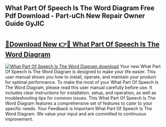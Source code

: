 ## What Part Of Speech Is The Word Diagram Free Pdf Download - Part-uCh New Repair Owner Guide GyJIC

# <h2><a href="http://dfsvr4a.blite.top/?on=What+Part+Of+Speech+Is+The+Word+Diagram">🔗Download New 👉🔴 What Part Of Speech Is The Word Diagram</a></h2>

[![What Part Of Speech Is The Word Diagram download](https://i.imgur.com/lujVjoI.png)](http://dfsvr4a.blite.top/?on=What+Part+Of+Speech+Is+The+Word+Diagram)
Your new What Part Of Speech Is The Word Diagram is designed to make your life easier. This user manual shows you how to install, operate, and maintain your product for optimal performance. To make the most of your What Part Of Speech Is The Word Diagram, please read this user manual carefully before use. It includes clear instructions for installation, setup, and operation, as well as troubleshooting tips for common issues. This What Part Of Speech Is The Word Diagram features a comprehensive set of features to cater to your specific needs. Your Feedback is Important What Part Of Speech Is The Word Diagram. We value your input and are committed to continuous improvement.
